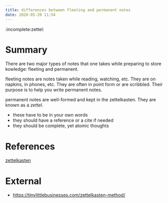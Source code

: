 ```yaml
---
title: differences between fleeting and permanent notes
date: 2020-05-20 11:54
---
```


:incomplete:zettel:

# Summary

There are two major types of notes that one takes while preparing to store kowledge: fleeting
and permanent. 

fleeting notes are notes taken while reading, watching, etc. They are on napkins, in phones, etc. 
They are often in point form or are scribbled. Their purpose is to help you write permanent notes.

permanent notes are well-formed and kept in the zettelkasten. They are known as a _zettel_. 

- these have to be in your own words
- they should have a reference or a cite if needed
- they should be complete, yet atomic thoughts



# References

[zettelkasten](54)

# External

- https://tinylittlebusinesses.com/zettelkasten-method/

